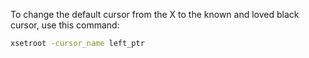 To change the default cursor from the X to the known and loved black cursor, use this command:
```bash
xsetroot -cursor_name left_ptr
```
